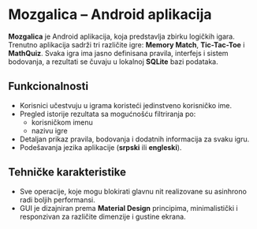 # Mozgalica – Android aplikacija

**Mozgalica** je Android aplikacija, koja predstavlja zbirku logičkih igara. Trenutno aplikacija sadrži tri različite igre: 
**Memory Match**, **Tic-Tac-Toe** i **MathQuiz**. 
Svaka igra ima jasno definisana pravila, interfejs i sistem bodovanja, a rezultati se čuvaju u lokalnoj **SQLite** bazi podataka.

## Funkcionalnosti

- Korisnici učestvuju u igrama koristeći jedinstveno korisničko ime.
- Pregled istorije rezultata sa mogućnošću filtriranja po:
  - korisničkom imenu
  - nazivu igre
- Detaljan prikaz pravila, bodovanja i dodatnih informacija za svaku igru.
- Podešavanja jezika aplikacije (**srpski** ili **engleski**).

## Tehničke karakteristike

- Sve operacije, koje mogu blokirati glavnu nit realizovane su asinhrono radi boljih performansi.
- GUI je dizajniran prema **Material Design** principima, minimalistički i responzivan za različite dimenzije i gustine ekrana.
